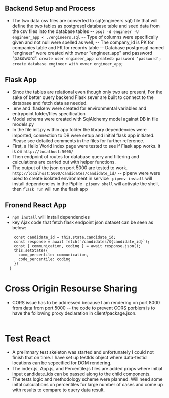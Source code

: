 ## Backend Setup and Process
- The two data csv files are converted to sql(engineers.sql) file that will define the two tables as postgresql database table and seed data from the csv files into the database tables
  -- ```psql -d engineer -U engineer_app < ./engineers.sql```
  -- Type of columns were specifically given and not null were spelled as well,
  -- The company_id is PK for companies table and FK for records table
  -- Database postgresql named "engineer" were created with owner "engineer_app" and password "password".
     ```create user engineer_app createdb password 'password'; ```
     ```create database engineer with owner engineer_app; ```

## Flask App
- Since the tables are relational even though only two are present, For the sake of better query backend Flask sever are built to connect to the database and fetch data as needed.
- .env and .flaskenv were created for environmental variables and entrypoint folder/files specification
- Model schema were created with SqlAlchemy model against DB in file models.py
- In the file init.py within app folder the library dependencies were imported, connection to DB were setup and     initial flask app initiated. Please see detailed comments in the files for further reference.
- First, a Hello World index page were tested to see if Flask app works. it is on ```http://localhost:5000/```
- Then endpoint of routes for database query and filtering and calculations are carried out with helper functions.
- The output of the json on port 5000 are tested to work. ```http://localhost:5000/candidates/candidate_id/```
  -- pipenv were were used to create isolated environment in service
  ``` pipenv install``` will install dependencies in the Pipfile
  ``` pipenv shell``` will activate the shell, then
  ``` flask run ``` will run the flask app

## Fronend React App
- ```npm install``` will install dependencies
- key Ajax code that fetch flask endpoint json dataset can be seen as below:
``` fetchPercentiles = async () => {
    const candidate_id = this.state.candidate_id;
    const response = await fetch(`/candidates/${candidate_id}`);
    const { communication, coding } = await response.json();
    this.setState({
      comm_percentile: communication,
      code_percentile: coding
    })
  }
```

# Cross Origin Resourse Sharing
- CORS issue has to be addressed because I am rendering on port 8000 from data from port 5000
  -- the code to prevent CORS porblem is to have the following proxy declaration in client/package.json.
  ``` "proxy": "http://localhost:5000"
  ```

# Test React
- A prelimnary test skeleton was started and unfortunately I could not finish that on time. I have set up testIds object where data-testid locations can be sepecified for DOM rendering.
- The index.js, App.js, and Percentile.js files are added props where initial input candidate_ids can be passed along to the child components.
- The tests logic and methodology scheme were planned. Will need some inital calculations on percentiles for large number of cases and come up with results to compare to query data result.
